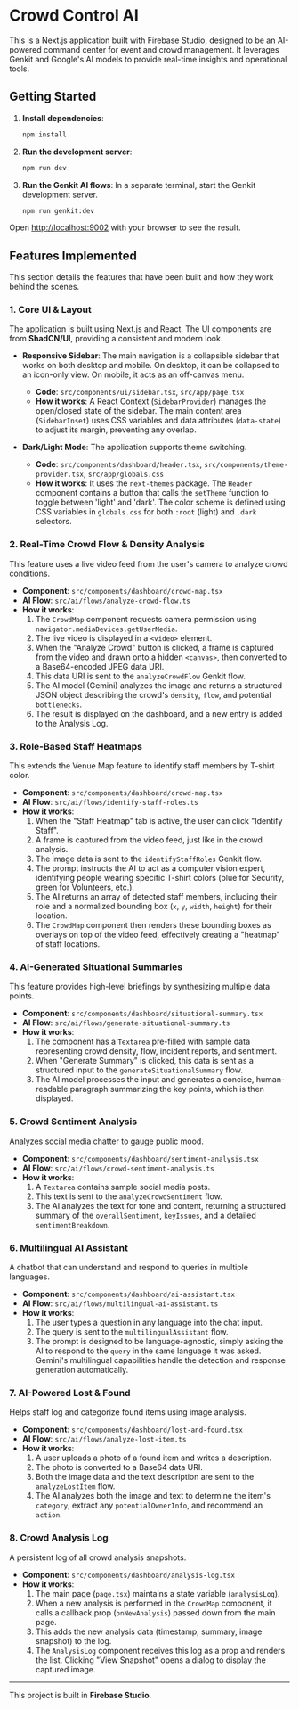 # Crowd Control AI

This is a Next.js application built with Firebase Studio, designed to be an AI-powered command center for event and crowd management. It leverages Genkit and Google's AI models to provide real-time insights and operational tools.

## Getting Started

1.  **Install dependencies**:
    ```bash
    npm install
    ```
2.  **Run the development server**:
    ```bash
    npm run dev
    ```
3.  **Run the Genkit AI flows**:
    In a separate terminal, start the Genkit development server.
    ```bash
    npm run genkit:dev
    ```
Open [http://localhost:9002](http://localhost:9002) with your browser to see the result.

## Features Implemented

This section details the features that have been built and how they work behind the scenes.

### 1. Core UI & Layout

The application is built using Next.js and React. The UI components are from **ShadCN/UI**, providing a consistent and modern look.

-   **Responsive Sidebar**: The main navigation is a collapsible sidebar that works on both desktop and mobile. On desktop, it can be collapsed to an icon-only view. On mobile, it acts as an off-canvas menu.
    -   **Code**: `src/components/ui/sidebar.tsx`, `src/app/page.tsx`
    -   **How it works**: A React Context (`SidebarProvider`) manages the open/closed state of the sidebar. The main content area (`SidebarInset`) uses CSS variables and data attributes (`data-state`) to adjust its margin, preventing any overlap.

-   **Dark/Light Mode**: The application supports theme switching.
    -   **Code**: `src/components/dashboard/header.tsx`, `src/components/theme-provider.tsx`, `src/app/globals.css`
    -   **How it works**: It uses the `next-themes` package. The `Header` component contains a button that calls the `setTheme` function to toggle between 'light' and 'dark'. The color scheme is defined using CSS variables in `globals.css` for both `:root` (light) and `.dark` selectors.

### 2. Real-Time Crowd Flow & Density Analysis

This feature uses a live video feed from the user's camera to analyze crowd conditions.

-   **Component**: `src/components/dashboard/crowd-map.tsx`
-   **AI Flow**: `src/ai/flows/analyze-crowd-flow.ts`
-   **How it works**:
    1.  The `CrowdMap` component requests camera permission using `navigator.mediaDevices.getUserMedia`.
    2.  The live video is displayed in a `<video>` element.
    3.  When the "Analyze Crowd" button is clicked, a frame is captured from the video and drawn onto a hidden `<canvas>`, then converted to a Base64-encoded JPEG data URI.
    4.  This data URI is sent to the `analyzeCrowdFlow` Genkit flow.
    5.  The AI model (Gemini) analyzes the image and returns a structured JSON object describing the crowd's `density`, `flow`, and potential `bottlenecks`.
    6.  The result is displayed on the dashboard, and a new entry is added to the Analysis Log.

### 3. Role-Based Staff Heatmaps

This extends the Venue Map feature to identify staff members by T-shirt color.

-   **Component**: `src/components/dashboard/crowd-map.tsx`
-   **AI Flow**: `src/ai/flows/identify-staff-roles.ts`
-   **How it works**:
    1.  When the "Staff Heatmap" tab is active, the user can click "Identify Staff".
    2.  A frame is captured from the video feed, just like in the crowd analysis.
    3.  The image data is sent to the `identifyStaffRoles` Genkit flow.
    4.  The prompt instructs the AI to act as a computer vision expert, identifying people wearing specific T-shirt colors (blue for Security, green for Volunteers, etc.).
    5.  The AI returns an array of detected staff members, including their role and a normalized bounding box (`x`, `y`, `width`, `height`) for their location.
    6.  The `CrowdMap` component then renders these bounding boxes as overlays on top of the video feed, effectively creating a "heatmap" of staff locations.

### 4. AI-Generated Situational Summaries

This feature provides high-level briefings by synthesizing multiple data points.

-   **Component**: `src/components/dashboard/situational-summary.tsx`
-   **AI Flow**: `src/ai/flows/generate-situational-summary.ts`
-   **How it works**:
    1.  The component has a `Textarea` pre-filled with sample data representing crowd density, flow, incident reports, and sentiment.
    2.  When "Generate Summary" is clicked, this data is sent as a structured input to the `generateSituationalSummary` flow.
    3.  The AI model processes the input and generates a concise, human-readable paragraph summarizing the key points, which is then displayed.

### 5. Crowd Sentiment Analysis

Analyzes social media chatter to gauge public mood.

-   **Component**: `src/components/dashboard/sentiment-analysis.tsx`
-   **AI Flow**: `src/ai/flows/crowd-sentiment-analysis.ts`
-   **How it works**:
    1.  A `Textarea` contains sample social media posts.
    2.  This text is sent to the `analyzeCrowdSentiment` flow.
    3.  The AI analyzes the text for tone and content, returning a structured summary of the `overallSentiment`, `keyIssues`, and a detailed `sentimentBreakdown`.

### 6. Multilingual AI Assistant

A chatbot that can understand and respond to queries in multiple languages.

-   **Component**: `src/components/dashboard/ai-assistant.tsx`
-   **AI Flow**: `src/ai/flows/multilingual-ai-assistant.ts`
-   **How it works**:
    1.  The user types a question in any language into the chat input.
    2.  The query is sent to the `multilingualAssistant` flow.
    3.  The prompt is designed to be language-agnostic, simply asking the AI to respond to the `query` in the same language it was asked. Gemini's multilingual capabilities handle the detection and response generation automatically.

### 7. AI-Powered Lost & Found

Helps staff log and categorize found items using image analysis.

-   **Component**: `src/components/dashboard/lost-and-found.tsx`
-   **AI Flow**: `src/ai/flows/analyze-lost-item.ts`
-   **How it works**:
    1.  A user uploads a photo of a found item and writes a description.
    2.  The photo is converted to a Base64 data URI.
    3.  Both the image data and the text description are sent to the `analyzeLostItem` flow.
    4.  The AI analyzes both the image and text to determine the item's `category`, extract any `potentialOwnerInfo`, and recommend an `action`.

### 8. Crowd Analysis Log

A persistent log of all crowd analysis snapshots.

-   **Component**: `src/components/dashboard/analysis-log.tsx`
-   **How it works**:
    1.  The main page (`page.tsx`) maintains a state variable (`analysisLog`).
    2.  When a new analysis is performed in the `CrowdMap` component, it calls a callback prop (`onNewAnalysis`) passed down from the main page.
    3.  This adds the new analysis data (timestamp, summary, image snapshot) to the log.
    4.  The `AnalysisLog` component receives this log as a prop and renders the list. Clicking "View Snapshot" opens a dialog to display the captured image.

---
This project is built in **Firebase Studio**.
